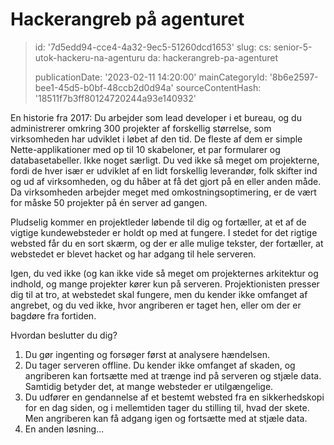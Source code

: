 Hackerangreb på agenturet
=========================

> id: '7d5edd94-cce4-4a32-9ec5-51260dcd1653'
> slug:
> 	cs: senior-5-utok-hackeru-na-agenturu
> 	da: hackerangreb-pa-agenturet
> 
> publicationDate: '2023-02-11 14:20:00'
> mainCategoryId: '8b6e2597-bee1-45d5-b0bf-48ccb2d0d94a'
> sourceContentHash: '18511f7b3ff80124720244a93e140932'

En historie fra 2017: Du arbejder som lead developer i et bureau, og du administrerer omkring 300 projekter af forskellig størrelse, som virksomheden har udviklet i løbet af den tid. De fleste af dem er simple Nette-applikationer med op til 10 skabeloner, et par formularer og databasetabeller. Ikke noget særligt. Du ved ikke så meget om projekterne, fordi de hver især er udviklet af en lidt forskellig leverandør, folk skifter ind og ud af virksomheden, og du håber at få det gjort på en eller anden måde. Da virksomheden arbejder meget med omkostningsoptimering, er de vært for måske 50 projekter på én server ad gangen.

Pludselig kommer en projektleder løbende til dig og fortæller, at et af de vigtige kundewebsteder er holdt op med at fungere. I stedet for det rigtige websted får du en sort skærm, og der er alle mulige tekster, der fortæller, at webstedet er blevet hacket og har adgang til hele serveren.

Igen, du ved ikke (og kan ikke vide så meget om projekternes arkitektur og indhold, og mange projekter kører kun på serveren. Projektionisten presser dig til at tro, at webstedet skal fungere, men du kender ikke omfanget af angrebet, og du ved ikke, hvor angriberen er taget hen, eller om der er bagdøre fra fortiden.

Hvordan beslutter du dig?

1. Du gør ingenting og forsøger først at analysere hændelsen.
2. Du tager serveren offline. Du kender ikke omfanget af skaden, og angriberen kan fortsætte med at trænge ind på serveren og stjæle data. Samtidig betyder det, at mange websteder er utilgængelige.
3. Du udfører en gendannelse af et bestemt websted fra en sikkerhedskopi for en dag siden, og i mellemtiden tager du stilling til, hvad der skete. Men angriberen kan få adgang igen og fortsætte med at stjæle data.
4. En anden løsning...
